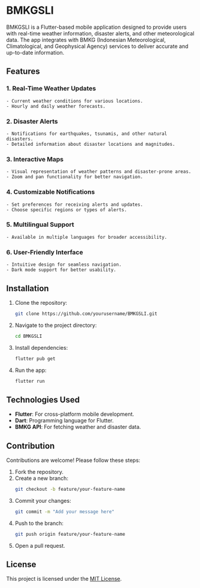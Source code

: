 # BMKGSLI

BMKGSLI is a Flutter-based mobile application designed to provide users with real-time weather information, disaster alerts, and other meteorological data. The app integrates with BMKG (Indonesian Meteorological, Climatological, and Geophysical Agency) services to deliver accurate and up-to-date information.

## Features

### 1. **Real-Time Weather Updates**

    - Current weather conditions for various locations.
    - Hourly and daily weather forecasts.

### 2. **Disaster Alerts**

    - Notifications for earthquakes, tsunamis, and other natural disasters.
    - Detailed information about disaster locations and magnitudes.

### 3. **Interactive Maps**

    - Visual representation of weather patterns and disaster-prone areas.
    - Zoom and pan functionality for better navigation.

### 4. **Customizable Notifications**

    - Set preferences for receiving alerts and updates.
    - Choose specific regions or types of alerts.

### 5. **Multilingual Support**

    - Available in multiple languages for broader accessibility.

### 6. **User-Friendly Interface**

    - Intuitive design for seamless navigation.
    - Dark mode support for better usability.

## Installation

1. Clone the repository:
   ```bash
   git clone https://github.com/yourusername/BMKGSLI.git
   ```
2. Navigate to the project directory:
   ```bash
   cd BMKGSLI
   ```
3. Install dependencies:
   ```bash
   flutter pub get
   ```
4. Run the app:
   ```bash
   flutter run
   ```

## Technologies Used

- **Flutter**: For cross-platform mobile development.
- **Dart**: Programming language for Flutter.
- **BMKG API**: For fetching weather and disaster data.

## Contribution

Contributions are welcome! Please follow these steps:

1. Fork the repository.
2. Create a new branch:
   ```bash
   git checkout -b feature/your-feature-name
   ```
3. Commit your changes:
   ```bash
   git commit -m "Add your message here"
   ```
4. Push to the branch:
   ```bash
   git push origin feature/your-feature-name
   ```
5. Open a pull request.

## License

This project is licensed under the [MIT License](LICENSE).
